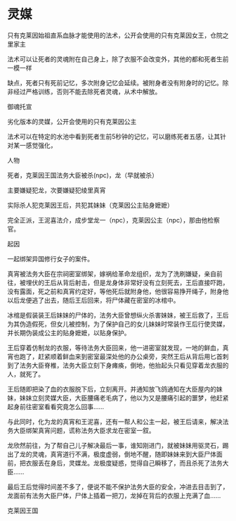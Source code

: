 # 灵媒

只有克莱因始祖直系血脉才能使用的法术，公开会使用的只有克莱因女王，仓院之里家主

法术可以让死者的灵魂附在自己身上，除了衣服不会改变外，其他的都和死者生前一模一样

缺点，死者只有死前记忆，多次附身记忆会延续。被附身者没有附身时的记忆。除非经过严格训练，否则不能去除死者灵魂，从术中解放。

御魂托宣

劣化版本的灵媒，公开会使用的只有克莱因公主

法术可以在特定的水池中看到死者生前5秒钟的记忆，可以磨练死者五感，让其针对某一感觉强化，


人物

死者，克莱因王国法务大臣被杀(npc)，龙（早就被杀）

主要嫌疑犯龙，次要嫌疑犯绫里真宵

实际杀人犯克莱因王后，共犯其妹妹（克莱因公主贴身嬷嬷）

完全正派，王泥喜法介，成步堂龙一（npc），克莱因公主（npc），那由他检察官。

起因

一起绑架异国修行女子的案件。

真宵被法务大臣在宗祠密室绑架，嫁祸给革命龙组织，龙为了洗刷嫌疑，亲自前往，被埋伏的王后从背后射击，但是龙身体非常好没有立刻死去，王后直接吓跑，没有露面，死之前和真宵约定好，等他死后就附身他，他很容易挣开绳子，附身他以后龙便逃了出去，随后王后回来，将尸体藏在密室的冰棺中。

冰棺是假装装王后妹妹的尸体的，法务大臣曾想纵火杀害妹妹，被王后救了，王后为其伪造假死，但女儿被控制，为了保护自己的女儿妹妹时常装作王后行使灵媒，并长期伪装成公主的贴身嬷嬷，以贴身保护。

王后穿着仿制龙的衣服，等待法务大臣回来，他一进密室就发现，一地的鲜血，真宵也跑了，赶紧顺着鲜血来到密室最深处他的办公桌旁，突然王后从背后用匕首刺到了法务大臣脊椎，法务大臣立刻下身瘫痪，倒地，他抬起头只看见穿着龙衣服的人，就死了。

 王后随即把染了血的衣服脱下后，立刻离开。并通知放飞鸽通知在大臣屋内的妹妹，妹妹立刻灵媒大臣，大臣腰痛老毛病了，他以为又是腰痛引起的噩梦，他赶紧起身前往密室看看究竟怎么回事……

与此同时，化为龙的真宵和王泥喜，还有一帮人和公主一起，被王后请来，解决法务大臣绑架真宵问题，谎称法务大臣求龙在密室一叙。

龙欣然前往，为了帮自己儿子解决最后一事，谁知刚进门，就被妹妹用驱灵石，踢出了龙的灵魂，真宵道行不满，极度虚弱，倒地不醒，随即妹妹来到大臣尸体面前，把衣服丢在身后，灵媒龙。龙极度疑惑，觉得自己瞬移了，而且杀死了法务大臣……

最后王后觉得时间差不多了，便说不能不保护法务大臣的安全，冲进去目击到了，龙面前有法务大臣尸体，尸体上插着一把刀，龙掉在背后的衣服上充满了血……


克莱因王国
